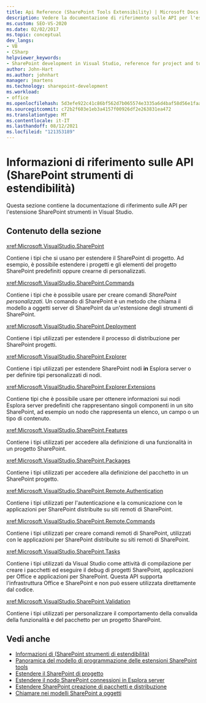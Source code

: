 ```yaml
---
title: Api Reference (SharePoint Tools Extensibility) | Microsoft Docs
description: Vedere la documentazione di riferimento sulle API per l'estensione SharePoint strumenti in Visual Studio. Vedere un elenco di spazi dei nomi correlati, ad esempio Microsoft.VisualStudio. SharePoint.
ms.custom: SEO-VS-2020
ms.date: 02/02/2017
ms.topic: conceptual
dev_langs:
- VB
- CSharp
helpviewer_keywords:
- SharePoint development in Visual Studio, reference for project and tools extensibility
author: John-Hart
ms.author: johnhart
manager: jmartens
ms.technology: sharepoint-development
ms.workload:
- office
ms.openlocfilehash: 5d3efe922c41c86bf562d7b065574e3335a6d4baf58d56e1faa7b13cedf6d08b
ms.sourcegitcommit: c72b2f603e1eb3a4157f00926df2e263831ea472
ms.translationtype: MT
ms.contentlocale: it-IT
ms.lasthandoff: 08/12/2021
ms.locfileid: "121353189"
---
```

# <a name="api-reference-sharepoint-tools-extensibility"></a>Informazioni di riferimento sulle API (SharePoint strumenti di estendibilità)
  Questa sezione contiene la documentazione di riferimento sulle API per l'estensione SharePoint strumenti in Visual Studio.

## <a name="in-this-section"></a>Contenuto della sezione
 <xref:Microsoft.VisualStudio.SharePoint>

 Contiene i tipi che si usano per estendere il SharePoint di progetto. Ad esempio, è possibile estendere i progetti e gli elementi del progetto SharePoint predefiniti oppure crearne di personalizzati.

 <xref:Microsoft.VisualStudio.SharePoint.Commands>

 Contiene i tipi che è possibile usare per creare comandi *SharePoint personalizzati.* Un comando di SharePoint è un metodo che chiama il modello a oggetti server di SharePoint da un'estensione degli strumenti di SharePoint.

 <xref:Microsoft.VisualStudio.SharePoint.Deployment>

 Contiene i tipi utilizzati per estendere il processo di distribuzione per SharePoint progetti.

 <xref:Microsoft.VisualStudio.SharePoint.Explorer>

 Contiene i tipi utilizzati per estendere SharePoint nodi **in** Esplora server o per definire tipi personalizzati di nodi.

 <xref:Microsoft.VisualStudio.SharePoint.Explorer.Extensions>

 Contiene tipi che è possibile usare per  ottenere informazioni sui nodi Esplora server predefiniti che rappresentano singoli componenti in un sito SharePoint, ad esempio un nodo che rappresenta un elenco, un campo o un tipo di contenuto.

 <xref:Microsoft.VisualStudio.SharePoint.Features>

 Contiene i tipi utilizzati per accedere alla definizione di una funzionalità in un progetto SharePoint.

 <xref:Microsoft.VisualStudio.SharePoint.Packages>

 Contiene i tipi utilizzati per accedere alla definizione del pacchetto in un SharePoint progetto.

 <xref:Microsoft.VisualStudio.SharePoint.Remote.Authentication>

 Contiene i tipi utilizzati per l'autenticazione e la comunicazione con le applicazioni per SharePoint distribuite su siti remoti di SharePoint.

 <xref:Microsoft.VisualStudio.SharePoint.Remote.Commands>

 Contiene i tipi utilizzati per creare comandi remoti di SharePoint, utilizzati con le applicazioni per SharePoint distribuite su siti remoti di SharePoint.

 <xref:Microsoft.VisualStudio.SharePoint.Tasks>

 Contiene i tipi utilizzati da Visual Studio come attività di compilazione per creare i pacchetti ed eseguire il debug di progetti SharePoint, applicazioni per Office e applicazioni per SharePoint. Questa API supporta l'infrastruttura Office e SharePoint e non può essere utilizzata direttamente dal codice.

 <xref:Microsoft.VisualStudio.SharePoint.Validation>

 Contiene i tipi utilizzati per personalizzare il comportamento della convalida della funzionalità e del pacchetto per un progetto SharePoint.

## <a name="see-also"></a>Vedi anche
- [Informazioni di &#40;SharePoint strumenti di estendibilità&#41;](../sharepoint/reference-sharepoint-tools-extensibility.md)
- [Panoramica del modello di programmazione delle estensioni SharePoint tools](../sharepoint/overview-of-the-programming-model-of-sharepoint-tools-extensions.md)
- [Estendere il SharePoint di progetto](../sharepoint/extending-the-sharepoint-project-system.md)
- [Estendere il nodo SharePoint connessioni in Esplora server](../sharepoint/extending-the-sharepoint-connections-node-in-server-explorer.md)
- [Estendere SharePoint creazione di pacchetti e distribuzione](../sharepoint/extending-sharepoint-packaging-and-deployment.md)
- [Chiamare nei modelli SharePoint a oggetti](../sharepoint/calling-into-the-sharepoint-object-models.md)
